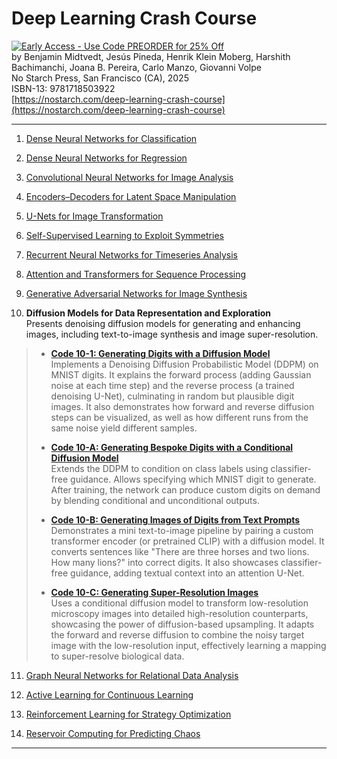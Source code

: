 # Deep Learning Crash Course

[![Early Access - Use Code PREORDER for 25% Off](https://img.shields.io/badge/Early%20Access%20Now%20Available-Use%20Code%20PREORDER%20for%2025%25%20Off-orange)](https://nostarch.com/deep-learning-crash-course)  
by Benjamin Midtvedt, Jesús Pineda, Henrik Klein Moberg, Harshith Bachimanchi, Joana B. Pereira, Carlo Manzo, Giovanni Volpe  
No Starch Press, San Francisco (CA), 2025  
ISBN-13: 9781718503922  
[https://nostarch.com/deep-learning-crash-course](https://nostarch.com/deep-learning-crash-course)

---

1. [Dense Neural Networks for Classification](https://github.com/DeepTrackAI/DeepLearningCrashCourse/tree/main/Ch01_DNN_classification)  

2. [Dense Neural Networks for Regression](https://github.com/DeepTrackAI/DeepLearningCrashCourse/tree/main/Ch02_DNN_regression)  

3. [Convolutional Neural Networks for Image Analysis](https://github.com/DeepTrackAI/DeepLearningCrashCourse/tree/main/Ch03_CNN)  

4. [Encoders–Decoders for Latent Space Manipulation](https://github.com/DeepTrackAI/DeepLearningCrashCourse/tree/main/Ch04_AE)  

5. [U-Nets for Image Transformation](https://github.com/DeepTrackAI/DeepLearningCrashCourse/tree/main/Ch05_UNet)  

6. [Self-Supervised Learning to Exploit Symmetries](https://github.com/DeepTrackAI/DeepLearningCrashCourse/tree/main/Ch06_SelfSupervised)  

7. [Recurrent Neural Networks for Timeseries Analysis](https://github.com/DeepTrackAI/DeepLearningCrashCourse/tree/main/Ch07_RNN)  

8. [Attention and Transformers for Sequence Processing](https://github.com/DeepTrackAI/DeepLearningCrashCourse/tree/main/Ch08_Attention)  

9. [Generative Adversarial Networks for Image Synthesis](https://github.com/DeepTrackAI/DeepLearningCrashCourse/tree/main/Ch09_GAN)  

10. **Diffusion Models for Data Representation and Exploration**  
    Presents denoising diffusion models for generating and enhancing images, including text-to-image synthesis and image super-resolution.

>   - [**Code 10-1: Generating Digits with a Diffusion Model**](https://github.com/DeepTrackAI/DeepLearningCrashCourse/tree/main//Ch10_Diffusion/ec10_1_ddpm_mnist/ddpm_mnist.ipynb)  
>     Implements a Denoising Diffusion Probabilistic Model (DDPM) on MNIST digits. It explains the forward process (adding Gaussian noise at each time step) and the reverse process (a trained denoising U-Net), culminating in random but plausible digit images. It also demonstrates how forward and reverse diffusion steps can be visualized, as well as how different runs from the same noise yield different samples.
>
>   - [**Code 10-A: Generating Bespoke Digits with a Conditional Diffusion Model**](https://github.com/DeepTrackAI/DeepLearningCrashCourse/tree/main//Ch10_Diffusion/ec10_A_cddpm_mnist/cddpm_mnist.ipynb)  
>     Extends the DDPM to condition on class labels using classifier-free guidance. Allows specifying which MNIST digit to generate. After training, the network can produce custom digits on demand by blending conditional and unconditional outputs.
>
>   - [**Code 10-B: Generating Images of Digits from Text Prompts**](https://github.com/DeepTrackAI/DeepLearningCrashCourse/tree/main//Ch10_Diffusion/ec10_B_text2image/text2image.ipynb)  
>     Demonstrates a mini text-to-image pipeline by pairing a custom transformer encoder (or pretrained CLIP) with a diffusion model. It converts sentences like "There are three horses and two lions. How many lions?" into correct digits. It also showcases classifier-free guidance, adding textual context into an attention U-Net.
>
>   - [**Code 10-C: Generating Super-Resolution Images**](https://github.com/DeepTrackAI/DeepLearningCrashCourse/tree/main//Ch10_Diffusion/ec10_C_superresolution/superresolution.ipynb)  
>     Uses a conditional diffusion model to transform low-resolution microscopy images into detailed high-resolution counterparts, showcasing the power of diffusion-based upsampling. It adapts the forward and reverse diffusion to combine the noisy target image with the low-resolution input, effectively learning a mapping to super-resolve biological data.

11. [Graph Neural Networks for Relational Data Analysis](https://github.com/DeepTrackAI/DeepLearningCrashCourse/tree/main/Ch11_GNN)  

12. [Active Learning for Continuous Learning](https://github.com/DeepTrackAI/DeepLearningCrashCourse/tree/main/Ch12_AL)  

13. [Reinforcement Learning for Strategy Optimization](https://github.com/DeepTrackAI/DeepLearningCrashCourse/tree/main/Ch13_RL)  

14. [Reservoir Computing for Predicting Chaos](https://github.com/DeepTrackAI/DeepLearningCrashCourse/tree/main/Ch14_RC)  

---
